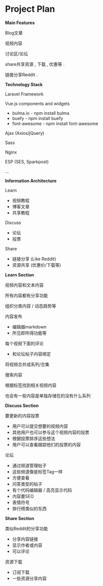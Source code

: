# Project Plan

**Main Features**

Blog文章

视频内容

讨论区/论坛

share共享资源 , 下载 , 优惠等 .

链接分享Reddit .

**Technology Stack**

Laravel Framework

Vue.js components and widgets

* bulma.io - npm install bulma
* buefy - npm install buefy
* font-awesome - npm install font-awesome

Ajax \(Axios/jQuery\)

Sass

Nginx

ESP \(SES, Sparkpost\)

...

**Information Architecture**

Learn

* 视频教程
* 博客文章
* 共享教程

Discuss

* 论坛
* 投票

Share

* 链接分享 \(Like Reddit\)
* 资源共享 \(优惠价/下载等\)

**Learn Section**

视频内容和文本内容

所有内容都有分享功能

组织分类内容 / 动态趋势等

内容发布

* 编辑器markdown
* 所见即所得功能等

每个视频下面的评论

* 和论坛帖子内容绑定

将视频合并成系列/合集

搜索内容

根据标签找到相关视频内容

也会有一些内容是单独存储在的没有什么系列

**Discuss Section**

要更新的内容投票

* 用户可以提交想要的视频内容
* 其他用户也可以参与这个视频内容的投票
* 根据投票排序这些想法
* 用户可以查看跟踪他们的投票的内容

论坛

* 通过频道管理帖子
* 这些频道像是标签Tag一样
* 方便查看
* 问答类型的帖子
* 有个代码编辑器 / 高亮显示代码
* 内容要SEO
* 表情符号
* 排行榜类似的东西

**Share Section**

类似Reddit的分享功能

* 分享内容链接
* 显示作者或内容
* 可以评论

资源下载

* 订阅下载
* 一些资源分享内容 



